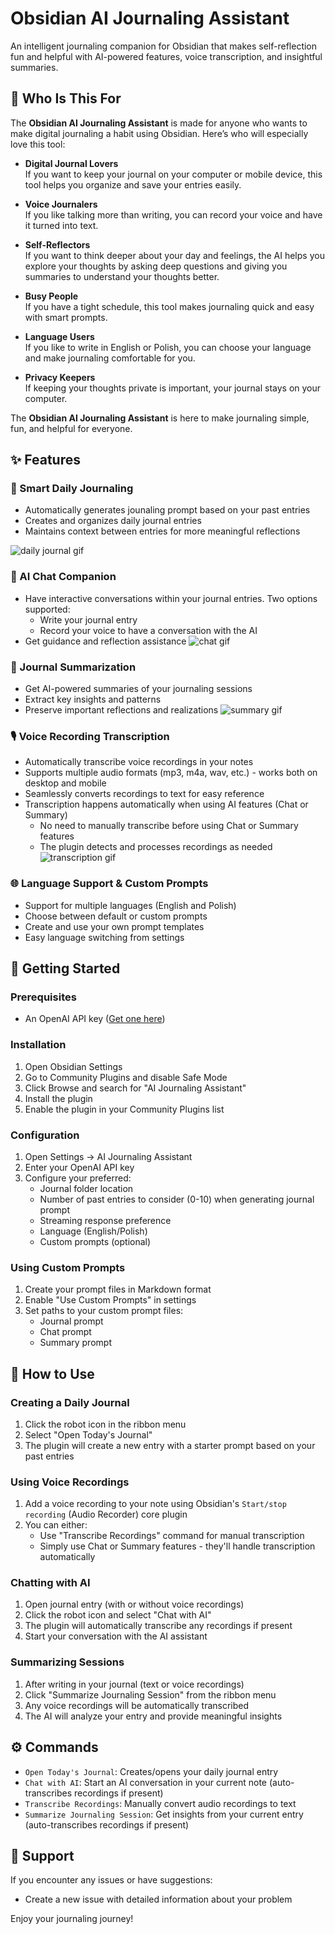 # Obsidian AI Journaling Assistant

An intelligent journaling companion for Obsidian that makes self-reflection fun and helpful with AI-powered features, voice transcription, and insightful summaries.

## 👥 Who Is This For

The **Obsidian AI Journaling Assistant** is made for anyone who wants to make digital journaling a habit using Obsidian. Here’s who will especially love this tool:

- **Digital Journal Lovers**  
  If you want to keep your journal on your computer or mobile device, this tool helps you organize and save your entries easily.

- **Voice Journalers**  
  If you like talking more than writing, you can record your voice and have it turned into text.

- **Self-Reflectors**  
  If you want to think deeper about your day and feelings, the AI helps you explore your thoughts by asking deep questions and giving you summaries to understand your thoughts better.

- **Busy People**  
  If you have a tight schedule, this tool makes journaling quick and easy with smart prompts.

- **Language Users**  
  If you like to write in English or Polish, you can choose your language and make journaling comfortable for you.

- **Privacy Keepers**  
  If keeping your thoughts private is important, your journal stays on your computer.

The **Obsidian AI Journaling Assistant** is here to make journaling simple, fun, and helpful for everyone.

## ✨ Features

### 🎯 Smart Daily Journaling

- Automatically generates jounaling prompt based on your past entries
- Creates and organizes daily journal entries
- Maintains context between entries for more meaningful reflections

![daily journal gif](https://github.com/user-attachments/assets/5d136d07-a50c-4fe1-bed4-6da1560f8d1f)

### 🤖 AI Chat Companion

- Have interactive conversations within your journal entries. Two options supported:
  - Write your journal entry
  - Record your voice to have a conversation with the AI
- Get guidance and reflection assistance
  ![chat gif](https://github.com/user-attachments/assets/5f1f27cc-ba2c-4af2-b1a6-4ccf7b85c982)

### 📝 Journal Summarization

- Get AI-powered summaries of your journaling sessions
- Extract key insights and patterns
- Preserve important reflections and realizations
  ![summary gif](https://github.com/user-attachments/assets/a7b73994-f8d7-4d53-8e60-1c492839691a)

### 🎙️ Voice Recording Transcription

- Automatically transcribe voice recordings in your notes
- Supports multiple audio formats (mp3, m4a, wav, etc.) - works both on desktop and mobile
- Seamlessly converts recordings to text for easy reference
- Transcription happens automatically when using AI features (Chat or Summary)
  - No need to manually transcribe before using Chat or Summary features
  - The plugin detects and processes recordings as needed
    ![transcription gif](https://github.com/user-attachments/assets/f8eee955-c663-452c-9da7-b5df601ff3dc)

### 🌐 Language Support & Custom Prompts

- Support for multiple languages (English and Polish)
- Choose between default or custom prompts
- Create and use your own prompt templates
- Easy language switching from settings

## 🚀 Getting Started

### Prerequisites

- An OpenAI API key ([Get one here](https://platform.openai.com/api-keys))

### Installation

1. Open Obsidian Settings
2. Go to Community Plugins and disable Safe Mode
3. Click Browse and search for "AI Journaling Assistant"
4. Install the plugin
5. Enable the plugin in your Community Plugins list

### Configuration

1. Open Settings → AI Journaling Assistant
2. Enter your OpenAI API key
3. Configure your preferred:
   - Journal folder location
   - Number of past entries to consider (0-10) when generating journal prompt
   - Streaming response preference
   - Language (English/Polish)
   - Custom prompts (optional)

### Using Custom Prompts

1. Create your prompt files in Markdown format
2. Enable "Use Custom Prompts" in settings
3. Set paths to your custom prompt files:
   - Journal prompt
   - Chat prompt
   - Summary prompt

## 📖 How to Use

### Creating a Daily Journal

1. Click the robot icon in the ribbon menu
2. Select "Open Today's Journal"
3. The plugin will create a new entry with a starter prompt based on your past entries

### Using Voice Recordings

1. Add a voice recording to your note using Obsidian's `Start/stop recording` (Audio Recorder) core plugin
2. You can either:
   - Use "Transcribe Recordings" command for manual transcription
   - Simply use Chat or Summary features - they'll handle transcription automatically

### Chatting with AI

1. Open journal entry (with or without voice recordings)
2. Click the robot icon and select "Chat with AI"
3. The plugin will automatically transcribe any recordings if present
4. Start your conversation with the AI assistant

### Summarizing Sessions

1. After writing in your journal (text or voice recordings)
2. Click "Summarize Journaling Session" from the ribbon menu
3. Any voice recordings will be automatically transcribed
4. The AI will analyze your entry and provide meaningful insights

## ⚙️ Commands

- `Open Today's Journal`: Creates/opens your daily journal entry
- `Chat with AI`: Start an AI conversation in your current note (auto-transcribes recordings if present)
- `Transcribe Recordings`: Manually convert audio recordings to text
- `Summarize Journaling Session`: Get insights from your current entry (auto-transcribes recordings if present)

## 🤝 Support

If you encounter any issues or have suggestions:

- Create a new issue with detailed information about your problem

Enjoy your journaling journey!
